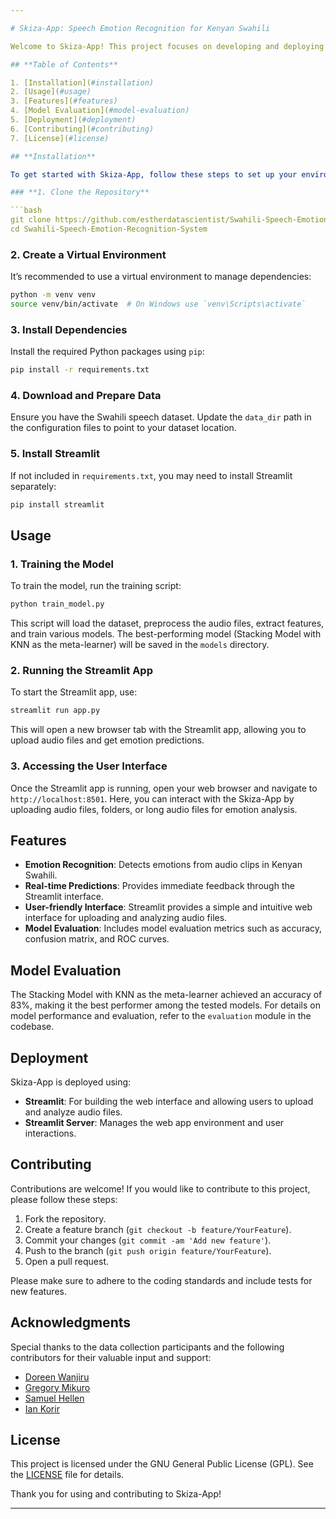 ```yaml
---

# Skiza-App: Speech Emotion Recognition for Kenyan Swahili

Welcome to Skiza-App! This project focuses on developing and deploying a model to recognize emotions from speech, specifically tailored for Kenyan Swahili. The model leverages advanced machine learning techniques and is deployed using Streamlit for the web interface and user interaction.

## **Table of Contents**

1. [Installation](#installation)
2. [Usage](#usage)
3. [Features](#features)
4. [Model Evaluation](#model-evaluation)
5. [Deployment](#deployment)
6. [Contributing](#contributing)
7. [License](#license)

## **Installation**

To get started with Skiza-App, follow these steps to set up your environment and install the necessary dependencies:

### **1. Clone the Repository**

```bash
git clone https://github.com/estherdatascientist/Swahili-Speech-Emotion-Recognition-System.git
cd Swahili-Speech-Emotion-Recognition-System
```

### **2. Create a Virtual Environment**

It’s recommended to use a virtual environment to manage dependencies:

```bash
python -m venv venv
source venv/bin/activate  # On Windows use `venv\Scripts\activate`
```

### **3. Install Dependencies**

Install the required Python packages using `pip`:

```bash
pip install -r requirements.txt
```

### **4. Download and Prepare Data**

Ensure you have the Swahili speech dataset. Update the `data_dir` path in the configuration files to point to your dataset location.

### **5. Install Streamlit**

If not included in `requirements.txt`, you may need to install Streamlit separately:

```bash
pip install streamlit
```

## **Usage**

### **1. Training the Model**

To train the model, run the training script:

```bash
python train_model.py
```

This script will load the dataset, preprocess the audio files, extract features, and train various models. The best-performing model (Stacking Model with KNN as the meta-learner) will be saved in the `models` directory.

### **2. Running the Streamlit App**

To start the Streamlit app, use:

```bash
streamlit run app.py
```

This will open a new browser tab with the Streamlit app, allowing you to upload audio files and get emotion predictions.

### **3. Accessing the User Interface**

Once the Streamlit app is running, open your web browser and navigate to `http://localhost:8501`. Here, you can interact with the Skiza-App by uploading audio files, folders, or long audio files for emotion analysis.

## **Features**

- **Emotion Recognition**: Detects emotions from audio clips in Kenyan Swahili.
- **Real-time Predictions**: Provides immediate feedback through the Streamlit interface.
- **User-friendly Interface**: Streamlit provides a simple and intuitive web interface for uploading and analyzing audio files.
- **Model Evaluation**: Includes model evaluation metrics such as accuracy, confusion matrix, and ROC curves.

## **Model Evaluation**

The Stacking Model with KNN as the meta-learner achieved an accuracy of 83%, making it the best performer among the tested models. For details on model performance and evaluation, refer to the `evaluation` module in the codebase.

## **Deployment**

Skiza-App is deployed using:

- **Streamlit**: For building the web interface and allowing users to upload and analyze audio files.
- **Streamlit Server**: Manages the web app environment and user interactions.

## **Contributing**

Contributions are welcome! If you would like to contribute to this project, please follow these steps:

1. Fork the repository.
2. Create a feature branch (`git checkout -b feature/YourFeature`).
3. Commit your changes (`git commit -am 'Add new feature'`).
4. Push to the branch (`git push origin feature/YourFeature`).
5. Open a pull request.

Please make sure to adhere to the coding standards and include tests for new features.

## **Acknowledgments**

Special thanks to the data collection participants and the following contributors for their valuable input and support:

- [Doreen Wanjiru](https://github.com/DoreenMolly)
- [Gregory Mikuro](https://github.com/gregorymikuro)
- [Samuel Hellen](https://github.com/samuelhellen)
- [Ian Korir](https://github.com/SirIan71)

## **License**

This project is licensed under the GNU General Public License (GPL). See the [LICENSE](LICENSE) file for details.

Thank you for using and contributing to Skiza-App!

---
```

